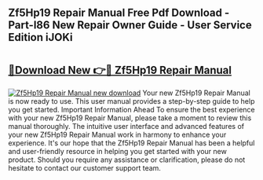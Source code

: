 ## Zf5Hp19 Repair Manual Free Pdf Download - Part-l86 New Repair Owner Guide - User Service Edition iJOKi

# <h2><a href="http://bc48860.oget.top/?id=Zf5Hp19+Repair+Manual">🔗Download New 👉🔴 Zf5Hp19 Repair Manual</a></h2>

[![Zf5Hp19 Repair Manual new download](https://i.imgur.com/5g1atiW.png)](http://bc48860.oget.top/?id=Zf5Hp19+Repair+Manual)
Your new Zf5Hp19 Repair Manual is now ready to use. This user manual provides a step-by-step guide to help you get started. Important Information Ahead To ensure the best experience with your new Zf5Hp19 Repair Manual, please take a moment to review this manual thoroughly. The intuitive user interface and advanced features of your new Zf5Hp19 Repair Manual work in harmony to enhance your experience. It's our hope that the Zf5Hp19 Repair Manual has been a helpful and user-friendly resource in helping you get started with your new product. Should you require any assistance or clarification, please do not hesitate to contact our customer support team.
